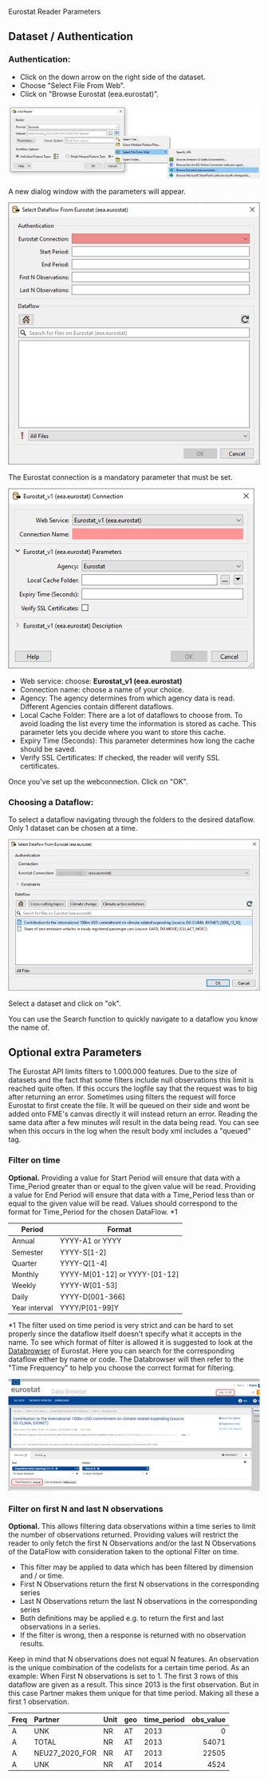 Eurostat Reader Parameters

## Dataset / Authentication

### Authentication:
 
- Click on the down arrow on the right side of the dataset.
- Choose "Select File From Web".
- Click on "Browse Eurostat (eea.eurostat)".

![SelectFileFromWeb.png](./Images/SelectFileFromWeb.png)

A new dialog window with the parameters will appear. 

![Parameters.png](./Images/Parameters.png)

The Eurostat connection is a mandatory parameter that must be set.

![WebConnection.png](./Images/WebConnection.png)

- Web service: choose: **Eurostat_v1 (eea.eurostat)**
- Connection name: choose a name of your choice.
- Agency: The agency determines from which agency data is read. Different Agencies contain different dataflows.
- Local Cache Folder: There are a lot of dataflows to choose from. To avoid loading the list every time the information is stored as cache. This parameter lets you decide where you want to store this cache.
- Expiry Time (Seconds): This parameter determines how long the cache should be saved.
- Verify SSL Certificates: If checked, the reader will verify SSL certificates. 

Once you've set up the webconnection. Click on "OK".


### Choosing a Dataflow:
To select a dataflow navigating through the folders to the desired dataflow. 
Only 1 dataset can be chosen at a time.

![DataBrowser.png](./Images/DataBrowser.png)

Select a dataset and click on "ok".

You can use the Search function to quickly navigate to a dataflow you know the name of.

## Optional extra Parameters

The Eurostat API limits filters to 1.000.000 features. Due to the size of datasets and the fact that some filters include null observations this limit is reached quite often. If this occurs the logfile say that the request was to big after returning an error. 
Sometimes using filters the request will force Eurostat to first create the file. It will be queued on their side and wont be added onto FME's canvas directly it will instead return an error. Reading the same data after a few minutes will result in the data being read. You can see when this occurs in the log when the result body xml includes a "queued" tag.

### Filter on time

**Optional.** 
Providing a value for Start Period will ensure that data with a Time_Period greater than or equal to the given value will be read.
Providing a value for End Period will ensure that data with a Time_Period less than or equal to the given value will be read.
Values should correspond to the format for Time_Period for the chosen DataFlow. *1


|  Period       | Format                         |
| ------------- | ------------------------------ |
| Annual        | YYYY-A1 or YYYY                |
| Semester      | YYYY-S[1-2]                    |
| Quarter       | YYYY-Q[1-4]                    | 
| Monthly       | YYYY-M[01-12] or YYYY-[01-12]  | 
| Weekly        | YYYY-W[01-53]                  | 
| Daily         | YYYY-D[001-366]                | 
| Year interval | YYYY/P[01-99]Y                 | 

*1 The filter used on time period is very strict and can be hard to set properly since the dataflow itself doesn't specify what it accepts in the name. To see which format of filter is allowed it is suggested to look at the [Databrowser](https://ec.europa.eu/eurostat/databrowser/) of Eurostat. 
Here you can search for the corresponding dataflow either by name or code. The Databrowser will then refer to the "Time Frequency" to help you choose the correct format for filtering.

![TimeFilter.png](./Images/Timefilter.png)

### Filter on first N and last N observations

**Optional.** 
This allows filtering data observations within a time series to limit the number of observations returned.
Providing values will restrict the reader to only fetch the first N Observations and/or the last N Observations of the DataFlow with consideration taken to the optional Filter on time.
-  This filter may be applied to data which has been filtered by dimension and / or time.
- First N Observations return the first N observations in the corresponding series
- Last N Observations return the last N observations in the corresponding series
- Both definitions may be applied e.g. to return the first and last observations in a series.
- If the filter is wrong, then a response is returned with no observation results.

Keep in mind that N observations does not equal N features. An observation is the unique combination of the codelists for a certain time period. 
As an example: When First N observations is set to 1. The first 3 rows of this dataflow are given as a result. This since 2013 is the first observation. But in this case Partner makes them unique for that time period. Making all these a first 1 observation.

| Freq | Partner        | Unit | geo | time_period | obs_value  |
| ---- | :------------- | ---- | --- | ----------- | ---------: |
| A    | UNK            | NR   | AT  | 2013        |          0 |
| A    | TOTAL          | NR   | AT  | 2013        |      54071 |
| A    | NEU27_2020_FOR | NR   | AT  | 2013        |      22505 |
| A    | UNK            | NR   | AT  | 2014        |       4524 |


<!--- ### Expose format attributes full name --->
<!--- Ticking the box will lead to coded values in attributes being translated. --->
<!--- Leaving the box unchecked will leave coded values as they are. --->
